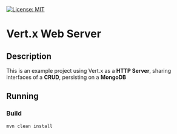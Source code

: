 [![License: MIT](https://img.shields.io/badge/License-MIT-yellow.svg)](https://opensource.org/licenses/MIT)

# Vert.x Web Server

## Description
This is an example project using Vert.x as a **HTTP Server**, sharing interfaces of a **CRUD**, persisting on a **MongoDB**

## Running
### Build
```sh
mvn clean install
```